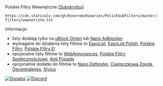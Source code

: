 Polskie Filtry Wewnętrzne [(Subskrybuj)](https://subscribe.adblockplus.org/?location=https://cdn.staticaly.com/gh/KonoromiHimaries/PolishSubFilters/master/internal-filters/wewnetrzne.txt&title=Polskie%20Filtry%20Wewnętrzne)
```
https://cdn.staticaly.com/gh/KonoromiHimaries/PolishSubFilters/master/internal-filters/wewnetrzne.txt
```

Informacje:

- listy działają tylko na [uBlock Origin](https://github.com/gorhill/uBlock/releases) lub [Nano Adblocker](https://github.com/NanoAdblocker/NanoCore/releases)
- wymagane do działania listy filtrów to [EasyList](https://subscribe.adblockplus.org/?location=https://easylist.to/easylist/easylist.txt&title=EasyList), [EasyList Polish](https://subscribe.adblockplus.org/?location=https://easylist-downloads.adblockplus.org/easylistpolish.txt&title=EasyList%20Polish), [Polskie Filtry](https://subscribe.adblockplus.org/?location=https://raw.githubusercontent.com/MajkiIT/polish-ads-filter/master/polish-adblock-filters/adblock.txt&title=Official%20Polish%20filters%20for%20AdBlock,%20uBlock%20Origin%20and%20AdGuard), [Polskie Filtry EI](https://subscribe.adblockplus.org/?location=https://raw.githubusercontent.com/PolishFiltersTeam/PolishAnnoyanceFilters/master/PPB.txt&title=Polskie%20Filtry%20Elementów%20Irytujących)
- opcjonalne listy filtrów to [WebAnnoyances](https://subscribe.adblockplus.org/?location=https://raw.githubusercontent.com/yourduskquibbles/webannoyances/master/ultralist.txt&title=Web%20Annoyances%20Ultralist), [Polskie Filtry Społecznościowe](https://subscribe.adblockplus.org/?location=https://raw.githubusercontent.com/MajkiIT/polish-ads-filter/master/adblock_social_filters/adblock_social_list.txt&title=Polskie%20Filtry%20Społecznościowe), [Anti Popads](https://subscribe.adblockplus.org/?location=https://raw.githubusercontent.com/Yhonay/antipopads/master/popads.txt&title=Anti%20Popads)
- opcjonalnie dodatki do filtrów to [Nano Defender](https://github.com/KonoromiHimaries/PolishSubFilters/blob/master/note/nano_defender.md), [Ciasteczkowa Zgoda](https://github.com/PolishFiltersTeam/PolishCookieConsent#polska-ciasteczkowa-zgoda), [Decentraleyes](https://decentraleyes.org/), [Stylus](https://add0n.com/stylus.html)

[![Donatuj](https://img.shields.io/website-anonimowo-down-green-red/https/authedmine.com.svg?label=Donatuj&colorB=1caf92)](https://authedmine.com/media/miner.html?key=ZpmDZUFJhHdv1YZHpCHFWhAUQIGa67TV)
[![Discord](https://img.shields.io/discord/383371243925274626.svg?colorB=7289da&label=Discord)](https://discord.gg/UEWEBqz)
